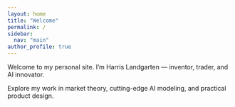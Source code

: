```yaml
---
layout: home
title: "Welcome"
permalink: /
sidebar:
  nav: "main"
author_profile: true
---
```


Welcome to my personal site. I’m Harris Landgarten — inventor, trader, and AI innovator.

Explore my work in market theory, cutting-edge AI modeling, and practical product design.

